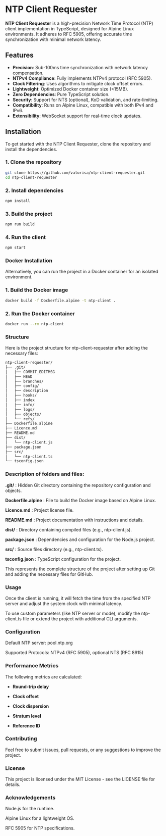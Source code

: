 # NTP Client Requester

**NTP Client Requester** is a high-precision Network Time Protocol (NTP) client implementation in TypeScript, designed for Alpine Linux environments. It adheres to RFC 5905, offering accurate time synchronization with minimal network latency.

## Features

- **Precision**: Sub-100ms time synchronization with network latency compensation.
- **NTPv4 Compliance**: Fully implements NTPv4 protocol (RFC 5905).
- **Clock Filtering**: Uses algorithms to mitigate clock offset errors.
- **Lightweight**: Optimized Docker container size (<15MB).
- **Zero Dependencies**: Pure TypeScript solution.
- **Security**: Support for NTS (optional), KoD validation, and rate-limiting.
- **Compatibility**: Runs on Alpine Linux, compatible with both IPv4 and IPv6.
- **Extensibility**: WebSocket support for real-time clock updates.

## Installation

To get started with the NTP Client Requester, clone the repository and install the dependencies.

### 1. Clone the repository
```bash
git clone https://github.com/valorisa/ntp-client-requester.git
cd ntp-client-requester
```
### 2. Install dependencies
```bash
npm install
```
### 3. Build the project
```bash
npm run build
```
### 4. Run the client
```bash
npm start
```
### Docker Installation

Alternatively, you can run the project in a Docker container for an isolated environment.

### 1. Build the Docker image
```bash
docker build -f Dockerfile.alpine -t ntp-client .
```
### 2. Run the Docker container
```bash
docker run --rm ntp-client
```
### Structure
Here is the project structure for ntp-client-requester after adding the necessary files:

```bash
ntp-client-requester/
├── .git/
│   ├── COMMIT_EDITMSG
│   ├── HEAD
│   ├── branches/
│   ├── config/
│   ├── description
│   ├── hooks/
│   ├── index
│   ├── info/
│   ├── logs/
│   ├── objects/
│   └── refs/
├── Dockerfile.alpine
├── Licence.md
├── README.md
├── dist/
│   └── ntp-client.js
├── package.json
├── src/
│   └── ntp-client.ts
└── tsconfig.json
```

### Description of folders and files:

**.git/** : Hidden Git directory containing the repository configuration and objects.

**Dockerfile.alpine** : File to build the Docker image based on Alpine Linux.

**Licence.md** : Project license file.

**README.md** : Project documentation with instructions and details.

**dist/** : Directory containing compiled files (e.g., ntp-client.js).

**package.json** : Dependencies and configuration for the Node.js project.

**src/** : Source files directory (e.g., ntp-client.ts).

**tsconfig.json** : TypeScript configuration for the project.


This represents the complete structure of the project after setting up Git and adding the necessary files for GitHub.


### Usage

Once the client is running, it will fetch the time from the specified NTP server and adjust the system clock with minimal latency.

To use custom parameters (like NTP server or mode), modify the ntp-client.ts file or extend the project with additional CLI arguments.

### Configuration

Default NTP server: pool.ntp.org

Supported Protocols: NTPv4 (RFC 5905), optional NTS (RFC 8915)


### Performance Metrics

The following metrics are calculated:

- **Round-trip delay**

- **Clock offset**

- **Clock dispersion**

- **Stratum level**

- **Reference ID**


### Contributing

Feel free to submit issues, pull requests, or any suggestions to improve the project.


### License

This project is licensed under the MIT License - see the LICENSE file for details.

### Acknowledgements

Node.js for the runtime.

Alpine Linux for a lightweight OS.

RFC 5905 for NTP specifications.
